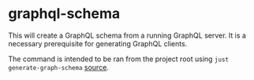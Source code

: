 # graphql-schema

This will create a GraphQL schema from a running GraphQL server. It is a necessary prerequisite for generating GraphQL clients.

The command is intended to be ran from the project root using `just generate-graph-schema` [source](https://github.com/ericbutera/amalgam/blob/ad3d79839030889826a8fb2f0c0dcad48bf9d06e/justfile#L151-L156).
